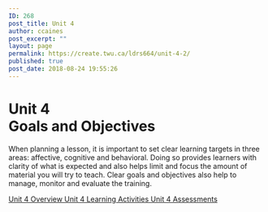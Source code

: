 ```yaml
---
ID: 268
post_title: Unit 4
author: ccaines
post_excerpt: ""
layout: page
permalink: https://create.twu.ca/ldrs664/unit-4-2/
published: true
post_date: 2018-08-24 19:55:26
---
```

<!--themify_builder_static--><h1>Unit 4<br/>Goals and Objectives</h1>
 <p>When planning a lesson, it is important to set clear learning targets in three areas: affective, cognitive and behavioral. Doing so provides learners with clarity of what is expected and also helps limit and focus the amount of material you will try to teach. Clear goals and objectives also help to manage, monitor and evaluate the training.</p>
 
 <a href="https://create.twu.ca/ldrs627-su18/unit-4-overview/"> Unit 4 Overview </a> <a href="https://create.twu.ca/ldrs627-su18/unit-4-learning-activities/"> Unit 4 Learning Activities </a> <a href="https://create.twu.ca/ldrs627-su18/unit-4-topic-1/"> Unit 4 Assessments </a><!--/themify_builder_static-->